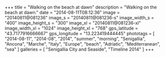 +++
title = "Walking on the beach at dawn"
description = "Walking on the beach at dawn."
date = "2014-08-11T08:12:36"
image = "20140811@081236"
image_s = "20140811@081236-s"
image_width_s = "400"
image_height_s = "300"
image_xl = "20140811@081236-xl"
image_width_xl = "1024"
image_height_xl = "768"
gps_latitude = "43.7177916666667"
gps_longitude = "13.223419444445"
phototags = [ "2014-08-11", "2014-08", "2014", "summer", "morning", "Senigallia", "Ancona", "Marche", "Italy", "Europe", "beach", "Adriatic", "Mediterranean", "sea" ]
galleries = [ "Senigallia City and Seaside", "Timeline 2014" ]
+++
